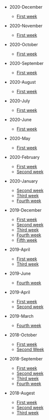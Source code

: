* 2020-December
   * [First week](2020-December/W1/README.md)
   
* 2020-November
   * [First week](2020-November/W1/README.md)
   
* 2020-October
   * [First week](2020-October/W1/README.md)

* 2020-September
   * [First week](2020-September/W1/README.md)
   
* 2020-August
   * [First week](2020-August/W1/README.md)

* 2020-July
   * [First week](2020-July/W1/README.md)
   
* 2020-June
   * [First week](2020-June/W1/README.md)
   
* 2020-May
   * [First week](2020-May/W1/README.md)
   
* 2020-February
   * [First week](2020-February/W1/README.md)
   * [Second week](2020-February/W2/README.md)
   
* 2020-January
   * [Second week](2020-January/W2/README.md)
   * [Third week](2020-January/W3/README.md)
   * [Fourth week](2020-January/W4/README.md)

* 2019-December
   * [First week](2019-December/W1/README.md)
   * [Second week](2019-December/W2/README.md)
   * [Third week](2019-December/W3/README.md)
   * [Fourth week](2019-December/W4/README.md)
   * [Fifth week](2019-December/W5/README.md)

* 2019-April
   * [First week](2019-July/W1/README.md)
   * [Third week](2019-July/W3/README.md)

* 2019-June
   * [Fourth week](2019-June/W4/README.md)

* 2019-April
   * [First week](2019-April/W1/README.md)
   * [Second week](2019-April/W2/README.md)
  
* 2019-March
   * [Fourth week](2019-March/W4/README.md)

* 2018-October
  * [First week](2018-October/W1/README.md)
  * [Second Week](2018-October/W2/README.md)

* 2018-September
   * [First week](2018-September/W1/README.md)
   * [Second week](2018-September/W2/README.md)
   * [Third week](2018-September/W3/README.md)
   * [Fourth week](2018-September/W4/README.md)

* 2018-Augest
   * [First week](2018-August/W3/README.md)
   * [Second week](2018-August/W4/README.md)
   * [Third week](2018-August/W5/README.md)

